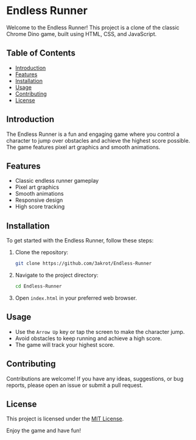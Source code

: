 # Endless Runner

Welcome to the Endless Runner! This project is a clone of the classic Chrome Dino game, built using HTML, CSS, and JavaScript.

## Table of Contents

- [Introduction](#introduction)
- [Features](#features)
- [Installation](#installation)
- [Usage](#usage)
- [Contributing](#contributing)
- [License](#license)

## Introduction

The Endless Runner is a fun and engaging game where you control a character to jump over obstacles and achieve the highest score possible. The game features pixel art graphics and smooth animations.

## Features

- Classic endless runner gameplay
- Pixel art graphics
- Smooth animations
- Responsive design
- High score tracking

## Installation

To get started with the Endless Runner, follow these steps:

1. Clone the repository:
    ```sh
    git clone https://github.com/3akrot/Endless-Runner
    ```
2. Navigate to the project directory:
    ```sh
    cd Endless-Runner
    ```
3. Open `index.html` in your preferred web browser.

## Usage

- Use the `Arrow Up` key or tap the screen to make the character jump.
- Avoid obstacles to keep running and achieve a high score.
- The game will track your highest score.

## Contributing

Contributions are welcome! If you have any ideas, suggestions, or bug reports, please open an issue or submit a pull request.

## License

This project is licensed under the [MIT License](LICENSE).

Enjoy the game and have fun! 

